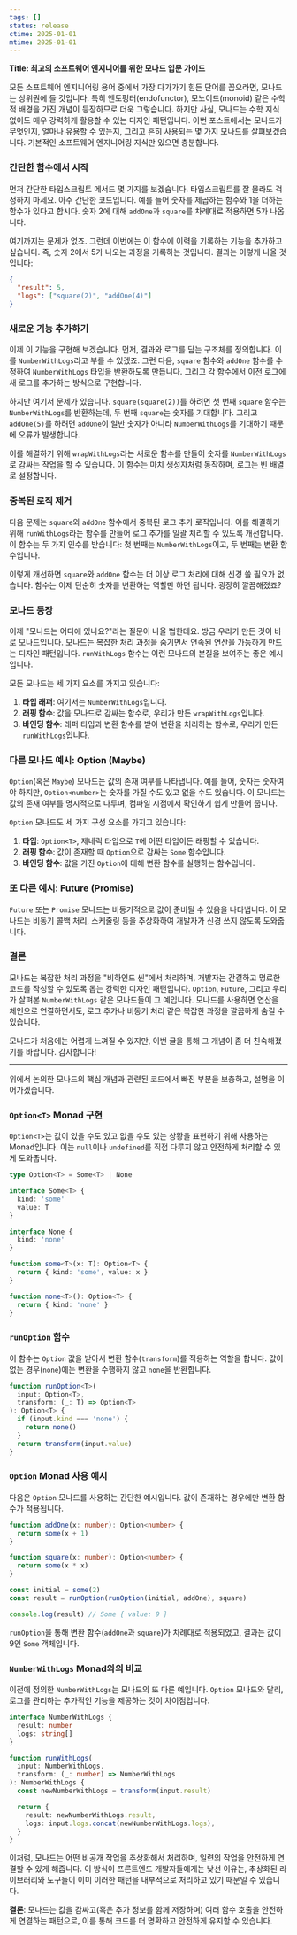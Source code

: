 ```yaml
---
tags: []
status: release
ctime: 2025-01-01
mtime: 2025-01-01
---
```


**Title: 최고의 소프트웨어 엔지니어를 위한 모나드 입문 가이드**

모든 소프트웨어 엔지니어링 용어 중에서 가장 다가가기 힘든 단어를 꼽으라면, 모나드는 상위권에 들 것입니다. 특히 엔도펑터(endofunctor), 모노이드(monoid) 같은 수학적 배경을 가진 개념이 등장하므로 더욱 그렇습니다. 하지만 사실, 모나드는 수학 지식 없이도 매우 강력하게 활용할 수 있는 디자인 패턴입니다. 이번 포스트에서는 모나드가 무엇인지, 얼마나 유용할 수 있는지, 그리고 흔히 사용되는 몇 가지 모나드를 살펴보겠습니다. 기본적인 소프트웨어 엔지니어링 지식만 있으면 충분합니다.

### 간단한 함수에서 시작

먼저 간단한 타입스크립트 메서드 몇 가지를 보겠습니다. 타입스크립트를 잘 몰라도 걱정하지 마세요. 아주 간단한 코드입니다. 예를 들어 숫자를 제곱하는 함수와 1을 더하는 함수가 있다고 합시다. 숫자 2에 대해 `addOne`과 `square`를 차례대로 적용하면 5가 나옵니다.

여기까지는 문제가 없죠. 그런데 이번에는 이 함수에 이력을 기록하는 기능을 추가하고 싶습니다. 즉, 숫자 2에서 5가 나오는 과정을 기록하는 것입니다. 결과는 이렇게 나올 것입니다:

```json
{
  "result": 5,
  "logs": ["square(2)", "addOne(4)"]
}
```

### 새로운 기능 추가하기

이제 이 기능을 구현해 보겠습니다. 먼저, 결과와 로그를 담는 구조체를 정의합니다. 이를 `NumberWithLogs`라고 부를 수 있겠죠. 그런 다음, `square` 함수와 `addOne` 함수를 수정하여 `NumberWithLogs` 타입을 반환하도록 만듭니다. 그리고 각 함수에서 이전 로그에 새 로그를 추가하는 방식으로 구현합니다.

하지만 여기서 문제가 있습니다. `square(square(2))`를 하려면 첫 번째 `square` 함수는 `NumberWithLogs`를 반환하는데, 두 번째 `square`는 숫자를 기대합니다. 그리고 `addOne(5)`를 하려면 `addOne`이 일반 숫자가 아니라 `NumberWithLogs`를 기대하기 때문에 오류가 발생합니다.

이를 해결하기 위해 `wrapWithLogs`라는 새로운 함수를 만들어 숫자를 `NumberWithLogs`로 감싸는 작업을 할 수 있습니다. 이 함수는 마치 생성자처럼 동작하며, 로그는 빈 배열로 설정합니다.

### 중복된 로직 제거

다음 문제는 `square`와 `addOne` 함수에서 중복된 로그 추가 로직입니다. 이를 해결하기 위해 `runWithLogs`라는 함수를 만들어 로그 추가를 일괄 처리할 수 있도록 개선합니다. 이 함수는 두 가지 인수를 받습니다: 첫 번째는 `NumberWithLogs`이고, 두 번째는 변환 함수입니다.

이렇게 개선하면 `square`와 `addOne` 함수는 더 이상 로그 처리에 대해 신경 쓸 필요가 없습니다. 함수는 이제 단순히 숫자를 변환하는 역할만 하면 됩니다. 굉장히 깔끔해졌죠?

### 모나드 등장

이제 "모나드는 어디에 있나요?"라는 질문이 나올 법한데요. 방금 우리가 만든 것이 바로 모나드입니다. 모나드는 복잡한 처리 과정을 숨기면서 연속된 연산을 가능하게 만드는 디자인 패턴입니다. `runWithLogs` 함수는 이런 모나드의 본질을 보여주는 좋은 예시입니다.

모든 모나드는 세 가지 요소를 가지고 있습니다:

1. **타입 래퍼**: 여기서는 `NumberWithLogs`입니다.
2. **래핑 함수**: 값을 모나드로 감싸는 함수로, 우리가 만든 `wrapWithLogs`입니다.
3. **바인딩 함수**: 래퍼 타입과 변환 함수를 받아 변환을 처리하는 함수로, 우리가 만든 `runWithLogs`입니다.

### 다른 모나드 예시: Option (Maybe)

`Option`(혹은 `Maybe`) 모나드는 값의 존재 여부를 나타냅니다. 예를 들어, 숫자는 숫자여야 하지만, `Option<number>`는 숫자를 가질 수도 있고 없을 수도 있습니다. 이 모나드는 값의 존재 여부를 명시적으로 다루며, 컴파일 시점에서 확인하기 쉽게 만들어 줍니다.

`Option` 모나드도 세 가지 구성 요소를 가지고 있습니다:

1. **타입**: `Option<T>`, 제네릭 타입으로 `T`에 어떤 타입이든 래핑할 수 있습니다.
2. **래핑 함수**: 값이 존재할 때 `Option`으로 감싸는 `Some` 함수입니다.
3. **바인딩 함수**: 값을 가진 `Option`에 대해 변환 함수를 실행하는 함수입니다.

### 또 다른 예시: Future (Promise)

`Future` 또는 `Promise` 모나드는 비동기적으로 값이 준비될 수 있음을 나타냅니다. 이 모나드는 비동기 콜백 처리, 스케줄링 등을 추상화하여 개발자가 신경 쓰지 않도록 도와줍니다.

### 결론

모나드는 복잡한 처리 과정을 "비하인드 씬"에서 처리하며, 개발자는 간결하고 명료한 코드를 작성할 수 있도록 돕는 강력한 디자인 패턴입니다. `Option`, `Future`, 그리고 우리가 살펴본 `NumberWithLogs` 같은 모나드들이 그 예입니다. 모나드를 사용하면 연산을 체인으로 연결하면서도, 로그 추가나 비동기 처리 같은 복잡한 과정을 깔끔하게 숨길 수 있습니다.

모나드가 처음에는 어렵게 느껴질 수 있지만, 이번 글을 통해 그 개념이 좀 더 친숙해졌기를 바랍니다. 감사합니다!

---

위에서 논의한 모나드의 핵심 개념과 관련된 코드에서 빠진 부분을 보충하고, 설명을 이어가겠습니다.

### `Option<T>` Monad 구현

`Option<T>`는 값이 있을 수도 있고 없을 수도 있는 상황을 표현하기 위해 사용하는 Monad입니다. 이는 `null`이나 `undefined`를 직접 다루지 않고 안전하게 처리할 수 있게 도와줍니다.

```ts
type Option<T> = Some<T> | None

interface Some<T> {
  kind: 'some'
  value: T
}

interface None {
  kind: 'none'
}

function some<T>(x: T): Option<T> {
  return { kind: 'some', value: x }
}

function none<T>(): Option<T> {
  return { kind: 'none' }
}
```

### `runOption` 함수

이 함수는 `Option` 값을 받아서 변환 함수(`transform`)를 적용하는 역할을 합니다. 값이 없는 경우(`none`)에는 변환을 수행하지 않고 `none`을 반환합니다.

```ts
function runOption<T>(
  input: Option<T>,
  transform: (_: T) => Option<T>
): Option<T> {
  if (input.kind === 'none') {
    return none()
  }
  return transform(input.value)
}
```

### `Option` Monad 사용 예시

다음은 `Option` 모나드를 사용하는 간단한 예시입니다. 값이 존재하는 경우에만 변환 함수가 적용됩니다.

```ts
function addOne(x: number): Option<number> {
  return some(x + 1)
}

function square(x: number): Option<number> {
  return some(x * x)
}

const initial = some(2)
const result = runOption(runOption(initial, addOne), square)

console.log(result) // Some { value: 9 }
```

`runOption`을 통해 변환 함수(`addOne`과 `square`)가 차례대로 적용되었고, 결과는 값이 9인 `Some` 객체입니다.

### `NumberWithLogs` Monad와의 비교

이전에 정의한 `NumberWithLogs`는 모나드의 또 다른 예입니다. `Option` 모나드와 달리, 로그를 관리하는 추가적인 기능을 제공하는 것이 차이점입니다.

```ts
interface NumberWithLogs {
  result: number
  logs: string[]
}

function runWithLogs(
  input: NumberWithLogs,
  transform: (_: number) => NumberWithLogs
): NumberWithLogs {
  const newNumberWithLogs = transform(input.result)

  return {
    result: newNumberWithLogs.result,
    logs: input.logs.concat(newNumberWithLogs.logs),
  }
}
```

이처럼, 모나드는 어떤 비공개 작업을 추상화해서 처리하며, 일련의 작업을 안전하게 연결할 수 있게 해줍니다. 이 방식이 프론트엔드 개발자들에게는 낮선 이유는, 추상화된 라이브러리와 도구들이 이미 이러한 패턴을 내부적으로 처리하고 있기 때문일 수 있습니다.

**결론**: 모나드는 값을 감싸고(혹은 추가 정보를 함께 저장하며) 여러 함수 호출을 안전하게 연결하는 패턴으로, 이를 통해 코드를 더 명확하고 안전하게 유지할 수 있습니다.
